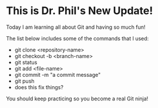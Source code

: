 # This is Dr. Phil's New Update!
Today I am learning all about Git and having so much fun!

The list below includes some of the commands that I used:
- git clone \<repository-name\>
- git checkout -b \<branch-name\>
- git status
- git add \<file-name\>
- git commit -m "a commit message"
- git push
- does this fix things?

You should keep practicing so you become a real Git ninja!
